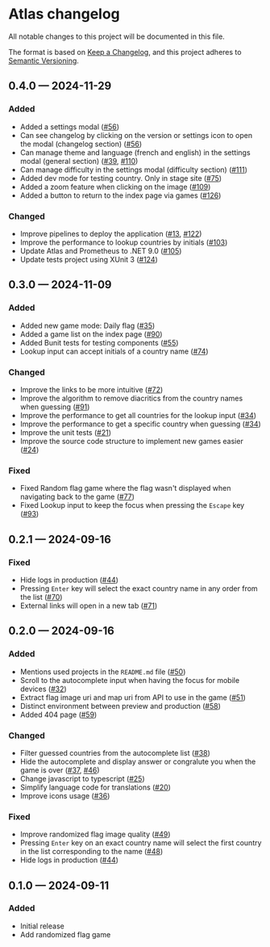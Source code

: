 # Atlas changelog

All notable changes to this project will be documented in this file.

The format is based on [Keep a Changelog](https://keepachangelog.com/en/1.0.0/),
and this project adheres to [Semantic Versioning](https://semver.org/spec/v2.0.0.html).

## 0.4.0 &#8212; 2024-11-29

### Added

- Added a settings modal ([#56])
- Can see changelog by clicking on the version or settings icon to open the modal (changelog section) ([#56])
- Can manage theme and language (french and english) in the settings modal (general section) ([#39], [#110])
- Can manage difficulty in the settings modal (difficulty section) ([#111])
- Added dev mode for testing country. Only in stage site ([#75])
- Added a zoom feature when clicking on the image ([#109])
- Added a button to return to the index page via games ([#126])

### Changed

- Improve pipelines to deploy the application ([#13], [#122])
- Improve the performance to lookup countries by initials ([#103])
- Update Atlas and Prometheus to .NET 9.0 ([#105])
- Update tests project using XUnit 3 ([#124])

<!-- 0.4.0 -->
[#13]: https://github.com/wavepulse/atlas/issues/13
[#39]: https://github.com/wavepulse/atlas/issues/39
[#56]: https://github.com/wavepulse/atlas/issues/56
[#75]: https://github.com/wavepulse/atlas/issues/75
[#103]: https://github.com/wavepulse/atlas/issues/103
[#105]: https://github.com/wavepulse/atlas/issues/105
[#109]: https://github.com/wavepulse/atlas/issues/109
[#110]: https://github.com/wavepulse/atlas/issues/110
[#111]: https://github.com/wavepulse/atlas/issues/111
[#122]: https://github.com/wavepulse/atlas/issues/122
[#124]: https://github.com/wavepulse/atlas/issues/124
[#126]: https://github.com/wavepulse/atlas/issues/126

## 0.3.0 &#8212; 2024-11-09

### Added

- Added new game mode: Daily flag ([#35])
- Added a game list on the index page ([#90])
- Added Bunit tests for testing components ([#55])
- Lookup input can accept initials of a country name ([#74])

### Changed

- Improve the links to be more intuitive ([#72])
- Improve the algorithm to remove diacritics from the country names when guessing ([#91])
- Improve the performance to get all countries for the lookup input ([#34])
- Improve the performance to get a specific country when guessing ([#34])
- Improve the unit tests ([#21])
- Improve the source code structure to implement new games easier ([#24])

### Fixed

- Fixed Random flag game where the flag wasn't displayed when navigating back to the game ([#77])
- Fixed Lookup input to keep the focus when pressing the `Escape` key ([#93])

<!-- 0.3.0 -->
[#21]: https://github.com/wavepulse/atlas/issues/21
[#24]: https://github.com/wavepulse/atlas/issues/24
[#34]: https://github.com/wavepulse/atlas/issues/34
[#35]: https://github.com/wavepulse/atlas/issues/35
[#55]: https://github.com/wavepulse/atlas/issues/55
[#72]: https://github.com/wavepulse/atlas/issues/72
[#74]: https://github.com/wavepulse/atlas/issues/74
[#77]: https://github.com/wavepulse/atlas/issues/77
[#90]: https://github.com/wavepulse/atlas/issues/90
[#91]: https://github.com/wavepulse/atlas/issues/91
[#93]: https://github.com/wavepulse/atlas/issues/93

## 0.2.1 &#8212; 2024-09-16

### Fixed

- Hide logs in production ([#44])
- Pressing `Enter` key will select the exact country name in any order from the list ([#70])
- External links will open in a new tab ([#71])

<!-- 0.2.1 -->
[#70]: https://github.com/wavepulse/atlas/issues/70
[#71]: https://github.com/wavepulse/atlas/issues/71

## 0.2.0 &#8212; 2024-09-16

### Added

- Mentions used projects in the `README.md` file ([#50])
- Scroll to the autocomplete input when having the focus for mobile devices ([#32])
- Extract flag image uri and map uri from API to use in the game ([#51])
- Distinct environment between preview and production ([#58])
- Added 404 page ([#59])

### Changed

- Filter guessed countries from the autocomplete list ([#38])
- Hide the autocomplete and display answer or congralute you when the game is over ([#37], [#46])
- Change javascript to typescript ([#25])
- Simplify language code for translations ([#20])
- Improve icons usage ([#36])

### Fixed

- Improve randomized flag image quality ([#49])
- Pressing `Enter` key on an exact country name will select the first country in the list corresponding to the name ([#48])
- Hide logs in production ([#44])

<!-- 0.2.0 -->
[#20]: https://github.com/wavepulse/atlas/issues/20
[#25]: https://github.com/wavepulse/atlas/issues/25
[#32]: https://github.com/wavepulse/atlas/issues/32
[#36]: https://github.com/wavepulse/atlas/issues/36
[#37]: https://github.com/wavepulse/atlas/issues/37
[#38]: https://github.com/wavepulse/atlas/issues/38
[#44]: https://github.com/wavepulse/atlas/issues/44
[#46]: https://github.com/wavepulse/atlas/issues/46
[#48]: https://github.com/wavepulse/atlas/issues/48
[#49]: https://github.com/wavepulse/atlas/issues/49
[#50]: https://github.com/wavepulse/atlas/issues/50
[#51]: https://github.com/wavepulse/atlas/issues/51
[#58]: https://github.com/wavepulse/atlas/issues/58
[#59]: https://github.com/wavepulse/atlas/issues/59

## 0.1.0 &#8212; 2024-09-11

### Added

- Initial release
- Add randomized flag game
